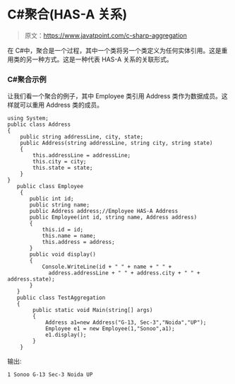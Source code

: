 # C#聚合(HAS-A 关系)

> 原文：<https://www.javatpoint.com/c-sharp-aggregation>

在 C#中，聚合是一个过程，其中一个类将另一个类定义为任何实体引用。这是重用类的另一种方式。这是一种代表 HAS-A 关系的关联形式。

### C#聚合示例

让我们看一个聚合的例子，其中 Employee 类引用 Address 类作为数据成员。这样就可以重用 Address 类的成员。

```
using System;
public class Address
{
    public string addressLine, city, state;
    public Address(string addressLine, string city, string state)
    {
        this.addressLine = addressLine;
        this.city = city;
        this.state = state;
    }
}
   public class Employee
    {
       public int id;
       public string name;
       public Address address;//Employee HAS-A Address
       public Employee(int id, string name, Address address)
       {
           this.id = id;
           this.name = name;
           this.address = address;
       }
       public void display()
       {
           Console.WriteLine(id + " " + name + " " + 
             address.addressLine + " " + address.city + " " + address.state);
       }
   }
   public class TestAggregation
   {
        public static void Main(string[] args)
        {
            Address a1=new Address("G-13, Sec-3","Noida","UP");
            Employee e1 = new Employee(1,"Sonoo",a1);
            e1.display();
        }
    }

```

输出:

```
1 Sonoo G-13 Sec-3 Noida UP

```